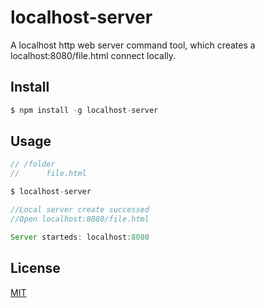 # localhost-server
A localhost http web server command tool, which creates a localhost:8080/file.html connect locally.


## Install

```javascript
$ npm install -g localhost-server

```


## Usage

```javascript
// /folder
//      file.html

$ localhost-server

```

```javascript
//Local server create successed
//Open localhost:8080/file.html

Server starteds: localhost:8080

```

## License


[MIT](http://vjpr.mit-license.org)